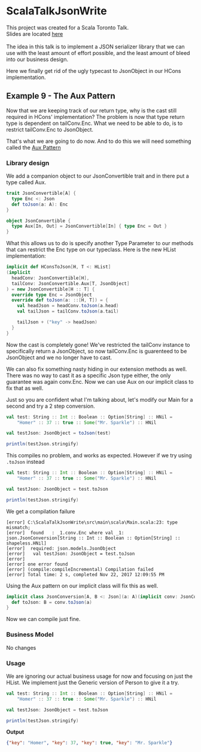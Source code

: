 # ScalaTalkJsonWrite

This project was created for a Scala Toronto Talk.
<br/>
Slides are located [here](https://docs.google.com/presentation/d/13akNnJCuATS0mqc5ULNG2jvaoFbCZ163OkImTfpxjbA/edit?usp=sharing)
<br/>
<br/>
The idea in this talk is to implement a JSON serializer library that we can use with the least amount of effort possible, and the least amount of bleed into our business design.
<br/>  

Here we finally get rid of the ugly typecast to JsonObject in our HCons implementation.

## Example 9 - The Aux Pattern

Now that we are keeping track of our return type, why is the cast still required in HCons' implementation?
The problem is now that type return type is dependent on tailConv.Enc.  What we need to be able to do, is to restrict tailConv.Enc to JsonObject.

That's what we are going to do now.  And to do this we will need something called the [Aux Pattern](http://gigiigig.github.io/posts/2015/09/13/aux-pattern.html)

### Library design

We add a companion object to our JsonConvertible trait and in there put a type called Aux.
```scala
trait JsonConvertible[A] {
  type Enc <: Json
  def toJson(a: A): Enc
}

object JsonConvertible {
  type Aux[In, Out] = JsonConvertible[In] { type Enc = Out }
}
```

What this allows us to do is specify another Type Parameter to our methods that can restrict the Enc type on our typeclass.
Here is the new HList implementation:

```scala
implicit def HConsToJson[H, T <: HList]
(implicit
  headConv: JsonConvertible[H],
  tailConv: JsonConvertible.Aux[T, JsonObject]
) = new JsonConvertible[H :: T] {
  override type Enc = JsonObject
  override def toJson(a: ::[H, T]) = {
    val headJson = headConv.toJson(a.head)
    val tailJson = tailConv.toJson(a.tail)

    tailJson + ("key" -> headJson)
  }
}
```

Now the cast is completely gone!
We've restricted the tailConv instance to specifically return a JsonObject, so now tailConv.Enc is guarenteed to be JsonObject and we no longer have to cast.

We can also fix something nasty hiding in our extension methods as well.
There was no way to cast it as a specific Json type either, the only guarantee was again conv.Enc.
Now we can use Aux on our implicit class to fix that as well.

Just so you are confident what I'm talking about, let's modify our Main for a second and try a 2 step conversion.

```scala
val test: String :: Int :: Boolean :: Option[String] :: HNil =
    "Homer" :: 37 :: true :: Some("Mr. Sparkle") :: HNil

val testJson: JsonObject = toJson(test)

println(testJson.stringify)
``` 

This compiles no problem, and works as expected.
However if we try using `.toJson` instead
```scala
val test: String :: Int :: Boolean :: Option[String] :: HNil =
    "Homer" :: 37 :: true :: Some("Mr. Sparkle") :: HNil

val testJson: JsonObject = test.toJson

println(testJson.stringify)
```

We get a compilation failure
```sbtshell
[error] C:\ScalaTalkJsonWrite\src\main\scala\Main.scala:23: type mismatch;
[error]  found   : _1.conv.Enc where val _1: json.JsonConversion[String :: Int :: Boolean :: Option[String] :: shapeless.HNil]
[error]  required: json.models.JsonObject
[error]   val testJson: JsonObject = test.toJson
[error]                                   ^
[error] one error found
[error] (compile:compileIncremental) Compilation failed
[error] Total time: 2 s, completed Nov 22, 2017 12:09:55 PM
```

Using the Aux pattern on our implicit class will fix this as well.
```scala
implicit class JsonConversion[A, B <: Json](a: A)(implicit conv: JsonConvertible.Aux[A, B]) {
  def toJson: B = conv.toJson(a)
}
```

Now we can compile just fine.

### Business Model

No changes

### Usage

We are ignoring our actual business usage for now and focusing on just the HList.  We implement just the Generic version of Person to give it a try.
```scala
val test: String :: Int :: Boolean :: Option[String] :: HNil =
    "Homer" :: 37 :: true :: Some("Mr. Sparkle") :: HNil

val testJson: JsonObject = test.toJson

println(testJson.stringify)
```

**Output**

```json
{"key": "Homer", "key": 37, "key": true, "key": "Mr. Sparkle"}
```